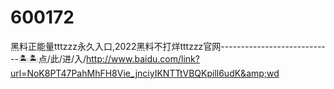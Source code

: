 # 600172
黑料正能量tttzzz永久入口,2022黑料不打烊tttzzz官网----------------------------🏝🏝点/此/进/入/http://www.baidu.com/link?url=NoK8PT47PahMhFH8Vie_jnciyIKNTTtVBQKpill6udK&amp;wd
